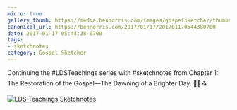 ```yaml
---
micro: true
gallery_thumb: https://media.bennorris.com/images/gospelsketcher/thumbs/hinckley-teachings-1.jpg
canonical_url: https://bennorris.com/2017/01/17/201701170544380700
date: 2017-01-17 05:44:38-0700
tags:
- sketchnotes
category: Gospel Sketcher
---
```


Continuing the #LDSTeachings series with #sketchnotes from Chapter 1: The Restoration of the Gospel—The Dawning of a Brighter Day. ✍🏼⛪️

[![LDS Teachings Sketchnotes](https://media.bennorris.com/images/gospelsketcher/general/hinckley-teachings-1.jpg)](https://media.bennorris.com/images/gospelsketcher/general/hinckley-teachings-1.jpg)